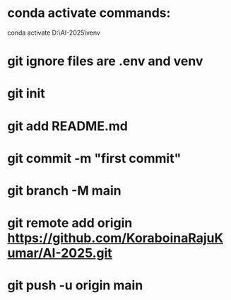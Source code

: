 
# conda activate commands:
conda activate D:\AI-2025\venv

# git ignore files are .env and venv

# git init
# git add README.md
# git commit -m "first commit"
# git branch -M main
# git remote add origin https://github.com/KoraboinaRajuKumar/AI-2025.git
# git push -u origin main